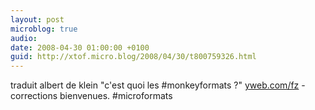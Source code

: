 ```yaml
---
layout: post
microblog: true
audio: 
date: 2008-04-30 01:00:00 +0100
guid: http://xtof.micro.blog/2008/04/30/t800759326.html
---
```

traduit albert de klein "c'est quoi les #monkeyformats ?" [yweb.com/fz](http://yweb.com/fz) - corrections bienvenues. #microformats
